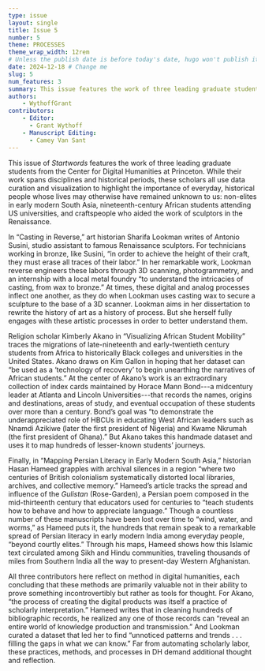 ```yaml
---
type: issue
layout: single
title: Issue 5
number: 5
theme: PROCESSES
theme_wrap_width: 12rem
# Unless the publish date is before today's date, hugo won't publish it.
date: 2024-12-18 # Change me
slug: 5
num_features: 3
summary: This issue features the work of three leading graduate students at the Princeton Center for Digital Humanities.
authors: 
    - WythoffGrant
contributors:
    - Editor:
      - Grant Wythoff
    - Manuscript Editing:
      - Camey Van Sant
---
```


This issue of *Startwords* features the work of three leading graduate students from the Center for Digital Humanities at Princeton. While their work spans disciplines and historical periods, these scholars all use data curation and visualization to highlight the importance of everyday, historical people whose lives may otherwise have remained unknown to us: non-elites in early modern South Asia, nineteenth-century African students attending US universities, and craftspeople who aided the work of sculptors in the Renaissance.

In “Casting in Reverse,” art historian Sharifa Lookman writes of Antonio Susini, studio assistant to famous Renaissance sculptors. For technicians working in bronze, like Susini, “in order to achieve the height of their craft, they must erase all traces of their labor.” In her remarkable work, Lookman reverse engineers these labors through 3D scanning, photogrammetry, and an internship with a local metal foundry “to understand the intricacies of casting, from wax to bronze.” At times, these digital and analog processes inflect one another, as they do when Lookman uses casting wax to secure a sculpture to the base of a 3D scanner. Lookman aims in her dissertation to rewrite the history of art as a history of process. But she herself fully engages with these artistic processes in order to better understand them.

Religion scholar Kimberly Akano in “Visualizing African Student Mobility” traces the migrations of late-nineteenth and early-twentieth century students from Africa to historically Black colleges and universities in the United States. Akano draws on Kim Gallon in hoping that her dataset can “be used as a ‘technology of recovery’ to begin unearthing the narratives of African students.” At the center of Akano’s work is an extraordinary collection of index cards maintained by Horace Mann Bond---a midcentury leader at Atlanta and Lincoln Universities---that records the names, origins and destinations, areas of study, and eventual occupation of these students over more than a century. Bond’s goal was “to demonstrate the underappreciated role of HBCUs in educating West African leaders such as Nnamdi Azikiwe (later the first president of Nigeria) and Kwame Nkrumah (the first president of Ghana).” But Akano takes this handmade dataset and uses it to map hundreds of lesser-known students’ journeys.

Finally, in “Mapping Persian Literacy in Early Modern South Asia,” historian Hasan Hameed grapples with archival silences in a region “where two centuries of British colonialism systematically distorted local libraries, archives, and collective memory.” Hameed’s article tracks the spread and influence of the *Gulistan* (Rose-Garden), a Persian poem composed in the mid-thirteenth century that educators used for centuries to “teach students how to behave and how to appreciate language.” Though a countless number of these manuscripts have been lost over time to “wind, water, and worms,” as Hameed puts it, the hundreds that remain speak to a remarkable spread of Persian literacy in early modern India among everyday people, “beyond courtly elites.” Through his maps, Hameed shows how this Islamic text circulated among Sikh and Hindu communities, traveling thousands of miles from Southern India all the way to present-day Western Afghanistan.

All three contributors here reflect on method in digital humanities, each concluding that these methods are primarily valuable not in their ability to prove something incontrovertibly but rather as tools for thought. For Akano, “the process of creating the digital products was itself a practice of scholarly interpretation.” Hameed writes that in cleaning hundreds of bibliographic records, he realized any one of those records can “reveal an entire world of knowledge production and transmission.” And Lookman curated a dataset that led her to find “unnoticed patterns and trends . . . filling the gaps in what we can know.” Far from automating scholarly labor, these practices, methods, and processes in DH demand additional thought and reflection.